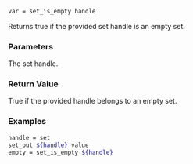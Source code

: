 ```sh
var = set_is_empty handle
```

Returns true if the provided set handle is an empty set.

### Parameters

The set handle.

### Return Value

True if the provided handle belongs to an empty set.

### Examples

```sh
handle = set
set_put ${handle} value
empty = set_is_empty ${handle}
```
